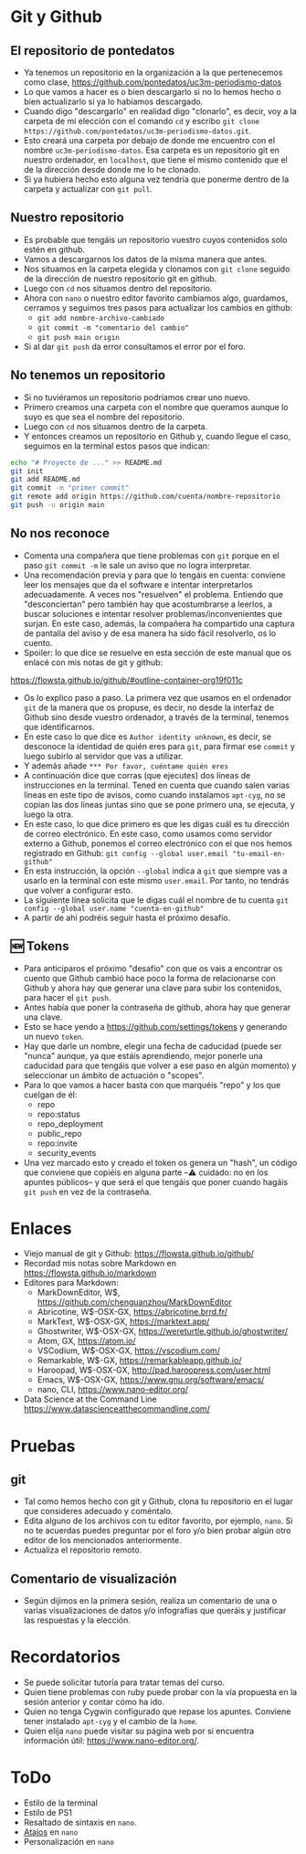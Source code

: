 
# Git y Github


## El repositorio de pontedatos

-   Ya tenemos un repositorio en la organización a la que pertenecemos como clase, <https://github.com/pontedatos/uc3m-periodismo-datos>
-   Lo que vamos a hacer es o bien descargarlo si no lo hemos hecho o bien actualizarlo si ya lo habíamos descargado.
-   Cuando digo "descargarlo" en realidad digo "clonarlo", es decir, voy a la carpeta de mi elección con el comando `cd` y escribo `git clone https://github.com/pontedatos/uc3m-periodismo-datos.git`.
-   Esto creará una carpeta por debajo de donde me encuentro con el nombre `uc3m-periodismo-datos`. Esa carpeta es un repositorio git en nuestro ordenador, en `localhost`, que tiene el mismo contenido que el de la dirección desde donde me lo he clonado.
-   Si ya hubiera hecho esto alguna vez tendría que ponerme dentro de la carpeta y actualizar con `git pull`.


## Nuestro repositorio

-   Es probable que tengáis un repositorio vuestro cuyos contenidos solo estén en github.
-   Vamos a descargarnos los datos de la misma manera que antes.
-   Nos situamos en la carpeta elegida y clonamos con `git clone` seguido de la dirección de nuestro repositorio git en github.
-   Luego con `cd` nos situamos dentro del repositorio.
-   Ahora con `nano` o nuestro editor favorito cambiamos algo, guardamos, cerramos y seguimos tres pasos para actualizar los cambios en github:  
    -   `git add nombre-archivo-cambiado`
    -   `git commit -m "comentario del cambio"`
    -   `git push main origin`
-   Si al dar `git push` da error consultamos el error por el foro.


## No tenemos un repositorio

-   Si no tuviéramos un repositorio podríamos crear uno nuevo.
-   Primero creamos una carpeta con el nombre que queramos aunque lo suyo es que sea el nombre del repositorio.
-   Luego con `cd`  nos situamos dentro de la carpeta.
-   Y entonces creamos un repositorio en Github y, cuando llegue el caso, seguimos en la terminal estos pasos que indican:
```bash
echo "# Proyecto de ..." >> README.md
git init
git add README.md
git commit -m "primer commit"
git remote add origin https://github.com/cuenta/nombre-repositorio
git push -u origin main
```

## No nos reconoce

-   Comenta una compañera que tiene problemas con `git` porque en el paso `git commit -m` le sale un aviso que no logra interpretar.
-   Una recomendación previa y para que lo tengáis en cuenta: conviene leer los mensajes que da el software e intentar interpretarlos adecuadamente. A veces nos "resuelven" el problema. Entiendo que "desconciertan" pero también hay que acostumbrarse a leerlos, a buscar soluciones e intentar resolver problemas/inconvenientes que surjan. En este caso, además, la compañera ha compartido una captura de pantalla del aviso y de esa manera ha sido fácil resolverlo, os lo cuento.
-   Spoiler: lo que dice se resuelve en esta sección de este manual que os enlacé con mis notas de git y github:

<https://flowsta.github.io/github/#outline-container-org19f011c>  

-   Os lo explico paso a paso. La primera vez que usamos en el ordenador `git` de la manera que os propuse, es decir, no desde la interfaz de Github sino desde vuestro ordenador, a través de la terminal, tenemos que identificarnos.
-   En este caso lo que dice es `Author identity unknown`, es decir, se desconoce la identidad de quién eres para `git`, para firmar ese `commit` y luego subirlo al servidor que vas a utilizar.
-   Y además añade `*** Por favor, cuéntame quién eres`
-   A continuación dice que corras (que ejecutes) dos líneas de instrucciones en la terminal. Tened en cuenta que cuando salen varias líneas en este tipo de avisos, como cuando instalamos `apt-cyg`, no se copian las dos líneas juntas sino que se pone primero una, se ejecuta, y luego la otra.
-   En este caso, lo que dice primero es que les digas cuál es tu dirección de correo electrónico. En este caso, como usamos como servidor externo a Github, ponemos el correo electrónico con el que nos hemos registrado en Github: `git config --global user.email "tu-email-en-github"`
-   En esta instrucción, la opción `--global` indica a `git` que siempre vas a usarlo en la terminal con este mismo `user.email`. Por tanto, no tendrás que volver a configurar esto.
-   La siguiente línea solicita que le digas cuál el nombre de tu cuenta `git config --global user.name "cuenta-en-github"`
-   A partir de ahí podréis seguir hasta el próximo desafío.


## :new: Tokens

-   Para anticiparos el próximo "desafío" con que os vais a encontrar os cuento que Github cambió hace poco la forma de relacionarse con Github y ahora hay que generar una clave para subir los contenidos, para hacer el `git push`.
-   Antes había que poner la contraseña de github, ahora hay que generar una clave.
-   Esto se hace yendo a <https://github.com/settings/tokens> y generando un nuevo `token`.
-   Hay que darle un nombre, elegir una fecha de caducidad (puede ser "nunca" aunque, ya que estáis aprendiendo, mejor ponerle una caducidad para que tengáis que volver a ese paso en algún momento) y seleccionar un ámbito de actuación o "scopes".
-   Para lo que vamos a hacer basta con que marquéis "repo" y los que cuelgan de él:  
    -   repo
    -   repo:status
    -   repo\_deployment
    -   public\_repo
    -   repo:invite
    -   security\_events
-   Una vez marcado esto y creado el token os genera un "hash", un código que conviene que copiéis en alguna parte &#x2013;:warning: cuidado: no en los apuntes públicos&#x2013; y que será el que tengáis que poner cuando hagáis `git push` en vez de la contraseña.


# Enlaces

-   Viejo manual de git y Github: <https://flowsta.github.io/github/>
-   Recordad mis notas sobre Markdown en <https://flowsta.github.io/markdown>
-   Editores para Markdown:  
    -   MarkDownEditor, W$, <https://github.com/chenguanzhou/MarkDownEditor>
    -   Abricotine, W$-OSX-GX, <https://abricotine.brrd.fr/>
    -   MarkText, W$-OSX-GX, <https://marktext.app/>
    -   Ghostwriter, W$-OSX-GX, <https://wereturtle.github.io/ghostwriter/>
    -   Atom, GX, <https://atom.io/>
    -   VSCodium, W$-OSX-GX, <https://vscodium.com/>
    -   Remarkable, W$-GX, <https://remarkableapp.github.io/>
    -   Haroopad, W$-OSX-GX, <http://pad.haroopress.com/user.html>
    -   Emacs, W$-OSX-GX, <https://www.gnu.org/software/emacs/>
    -   nano, CLI, <https://www.nano-editor.org/>
-   Data Science at the Command Line <https://www.datascienceatthecommandline.com/>


# Pruebas


## git

-   Tal como hemos hecho con git y Github, clona tu repositorio en el lugar que consideres adecuado y coméntalo.
-   Edita alguno de los archivos con tu editor favorito, por ejemplo, `nano`. Si no te acuerdas puedes preguntar por el foro y/o bien probar algún otro editor de los mencionados anteriormente.
-   Actualiza el repositorio remoto.


## Comentario de visualización

-   Según dijimos en la primera sesión, realiza un comentario de una o varias visualizaciones de datos y/o infografías que queráis y justificar las respuestas y la elección.


# Recordatorios

-   Se puede solicitar tutoría para tratar temas del curso.
-   Quien tiene problemas con ruby puede probar con la vía propuesta en la sesión anterior y contar cómo ha ido.
-   Quien no tenga Cygwin configurado que repase los apuntes. Conviene tener instalado `apt-cyg` y el cambio de la `home`.
-   Quien elija `nano` puede visitar su página web por si encuentra información útil: <https://www.nano-editor.org/>.


# ToDo

-   Estilo de la terminal
-   Estilo de PS1
-   Resaltado de sintaxis en `nano`.
-   [Atajos](https://www.nano-editor.org/dist/latest/cheatsheet.html) en `nano`
-   Personalización en `nano`

